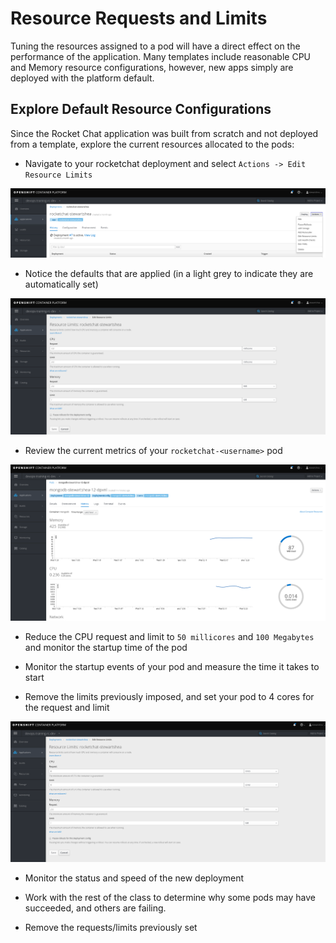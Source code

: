 # Resource Requests and Limits
Tuning the resources assigned to a pod will have a direct effect on the performance of the application. 
Many templates include reasonable CPU and Memory resource configurations, however, new apps simply are deployed with the platform default. 

## Explore Default Resource Configurations
Since the Rocket Chat application was built from scratch and not deployed from a template, explore the current resources allocated to the pods: 

- Navigate to your rocketchat deployment and select `Actions -> Edit Resource Limits`

![](../assets/11_resources_01.png)

- Notice the defaults that are applied (in a light grey to indicate they are automatically set)

![](../assets/11_resources_02.png)

- Review the current metrics of your `rocketchat-<username>` pod

![](../assets/11_resources_03.png)

- Reduce the CPU request and limit to `50 millicores` and `100 Megabytes` and monitor the startup time of the pod

- Monitor the startup events of your pod and measure the time it takes to start

- Remove the limits previously imposed, and set your pod to 4 cores for the request and limit

![](../assets/11_resources_04.png)

- Monitor the status and speed of the new deployment

- Work with the rest of the class to determine why some pods may have succeeded, and others are failing. 

- Remove the requests/limits previously set